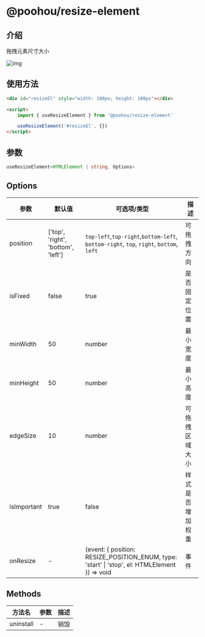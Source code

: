 # @poohou/resize-element

## 介绍
拖拽元素尺寸大小

![img](https://txt-01.oss-cn-chengdu.aliyuncs.com/typora/lyra/resize-element.gif)


## 使用方法
```html
<div id="resizeEl" style="width: 100px; height: 100px"></div>

<script>
    import { useResizeElement } from '@poohou/resize-element'

    useResizeElement('#resizeEl', {})
</script>
```
## 参数
```typescript
useResizeElement<HTMLElement | string, Options>
```

## Options

|  参数 | 默认值                                | 可选项/类型                                                                                        | 描述       |
|---|------------------------------------|-----------------------------------------------------------------------------------------------|----------|
|  position | ['top', 'right', 'bottom', 'left'] | `top-left`,`top-right`,`bottom-left`, `bottom-right`, `top`, `right`, `bottom`, `left`        | 可拖拽方向    |
|  isFixed | false                              | true                                                                                          | 是否固定位置   |
|  minWidth | 50                                 | number                                                                                        | 最小宽度     |
|  minHeight | 50                                 | number                                                                                        | 最小高度     |
|  edgeSize | 10                                 | number                                                                                        | 可拖拽区域大小  |
|  isImportant | true                               | false                                                                                         | 样式是否增加权重 |
|  onResize | -                                  | (event: { position: RESIZE_POSITION_ENUM, type: 'start' \| 'stop', el: HTMLElement }) => void | 事件       |


## Methods

| 方法名 | 参数 | 描述   |
|-----|----|------|
|   uninstall  | -  | 销毁 |
